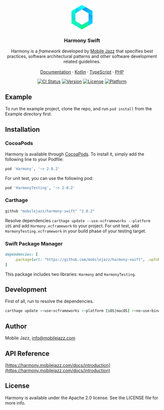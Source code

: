 <p align="center">
  <a href="https://harmony.mobilejazz.com">
    <img src="https://raw.githubusercontent.com/mobilejazz/metadata/master/images/icons/harmony.svg" alt="MJ Harmony logo" width="80" height="80">
  </a>

  <h3 align="center">Harmony Swift</h3>

  <p align="center">
    Harmony is a <em>framework</em> developed by <a href="https://mobilejazz.com">Mobile Jazz</a> that specifies best practices, software architectural patterns and other software development related guidelines.
    <br />
    <br />
    <a href="https://harmony.mobilejazz.com">Documentation</a>
    ·
    <a href="https://github.com/mobilejazz/harmony-kotlin">Kotlin</a>
    ·
    <a href="https://github.com/mobilejazz/harmony-typescript">TypeScript</a>
    ·
    <a href="https://github.com/mobilejazz/harmony-php">PHP</a>
  </p>
  
  <p align="center">
    <a href="https://travis-ci.org/mobilejazz/harmony-ios"><img alt="CI Status" src="http://img.shields.io/travis/mobilejazz/harmony-ios.svg?style=flat)"></a>
    <a href="http://cocoapods.org/pods/Harmony"><img alt="Version" src="https://img.shields.io/cocoapods/v/Harmony.svg?style=flat"></a>
    <a href="http://cocoapods.org/pods/Harmony"><img alt="License" src="https://img.shields.io/cocoapods/l/Harmony.svg?style=flat"></a>
    <a href="http://cocoapods.org/pods/Harmony"><img alt="Platform" src="https://img.shields.io/cocoapods/p/Harmony.svg?style=flat"></a>
  </p>
</p>

## Example

To run the example project, clone the repo, and run `pod install` from the Example directory first.

## Installation

### CocoaPods

Harmony is available through [CocoaPods](http://cocoapods.org). To install
it, simply add the following line to your Podfile:

```ruby
pod 'Harmony', '~> 2.0.2'
```
For unit test, you can use the following pod:
```ruby
pod 'HarmonyTesting', '~> 2.0.2'
```

### Carthage

```ruby
github "mobilejazz/harmony-swift" "2.0.2"
```

Resolve dependencies `carthage update --use-xcframeworks --platform iOS` and add `Harmony.xcframework` to your project. For unit test, add `HarmonyTesting.xcframework` in your build phase of your testing target.

### Swift Package Manager

```ruby
dependencies: [
    .package(url: "https://github.com/mobilejazz/harmony-swift", .upToNextMajor(from: "2.0.2"))
]
```
This package includes two libraries: `Harmony` and `HarmonyTesting`.

## Development

First of all, run to resolve the dependencies.

```ruby
carthage update --use-xcframeworks --platform [iOS|macOS] --no-use-binaries
```

## Author

Mobile Jazz, info@mobilejazz.com

## API Reference 

[https://harmony.mobilejazz.com/docs/introduction](https://harmony.mobilejazz.com/docs/introduction)

## License

Harmony is available under the Apache 2.0 license. See the LICENSE file for more info.
